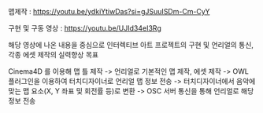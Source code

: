 맵제작 : https://youtu.be/ydkiYtiwDas?si=gJSuuISDm-Cm-CyY


구현 및 구동 영상 : https://youtu.be/UJId34eI3Rg


해당 영상에 나온 내용을 중심으로 인터렉티브 아트 프로젝트의 구현 및 언리얼의 통신, 각종 에셋 제작의 실력향상 목표


Cinema4D 를 이용해 맵 틀 제작 -> 언리얼로 기본적인 맵 제작, 에셋 제작 -> OWL 플러그인을 이용하여 터치디자이너로 언리얼 맵 정보 전송 -> 터치디자이너에서 음악에 맞는 맵 요소(X, Y 좌표 및 회전률 등)로 변환 -> OSC 서버 통신을 통해 언리얼로 해당 정보 전송
